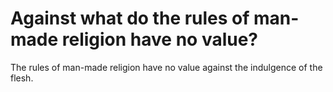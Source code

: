 # Against what do the rules of man-made religion have no value?

The rules of man-made religion have no value against the indulgence of the flesh.
